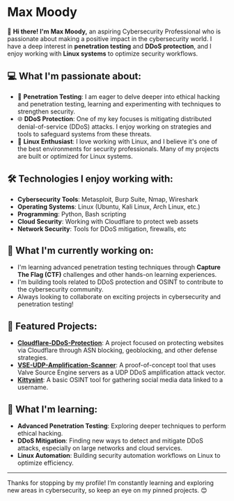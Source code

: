# Max Moody

👋 **Hi there! I'm Max Moody,** an aspiring Cybersecurity Professional who is passionate about making a positive impact in the cybersecurity world. I have a deep interest in **penetration testing** and **DDoS protection**, and I enjoy working with **Linux systems** to optimize security workflows.

## 💻 What I'm passionate about:
- 🔐 **Penetration Testing**: I am eager to delve deeper into ethical hacking and penetration testing, learning and experimenting with techniques to strengthen security.
- 🌐 **DDoS Protection**: One of my key focuses is mitigating distributed denial-of-service (DDoS) attacks. I enjoy working on strategies and tools to safeguard systems from these threats.
- 🐧 **Linux Enthusiast**: I love working with Linux, and I believe it's one of the best environments for security professionals. Many of my projects are built or optimized for Linux systems.

## 🛠️ Technologies I enjoy working with:
- **Cybersecurity Tools**: Metasploit, Burp Suite, Nmap, Wireshark
- **Operating Systems**: Linux (Ubuntu, Kali Linux, Arch Linux, etc.)
- **Programming**: Python, Bash scripting
- **Cloud Security**: Working with Cloudflare to protect web assets
- **Network Security**: Tools for DDoS mitigation, firewalls, etc

## 🚀 What I'm currently working on:
- I'm learning advanced penetration testing techniques through **Capture The Flag (CTF)** challenges and other hands-on learning experiences.
- I'm building tools related to DDoS protection and OSINT to contribute to the cybersecurity community.
- Always looking to collaborate on exciting projects in cybersecurity and penetration testing!

## 🔗 Featured Projects:
- **[Cloudflare-DDoS-Protection](https://github.com/maxmoodycyber/Cloudflare-DDOS-Protection)**: A project focused on protecting websites via Cloudflare through ASN blocking, geoblocking, and other defense strategies.
- **[VSE-UDP-Amplification-Scanner](https://github.com/maxmoodycyber/VSE-UDP-Amplification-Scanner)**: A proof-of-concept tool that uses Valve Source Engine servers as a UDP DDoS amplification attack vector.
- **[Kittysint](https://github.com/maxmoodycyber/kittysint)**: A basic OSINT tool for gathering social media data linked to a username.

## 🌱 What I'm learning:
- **Advanced Penetration Testing**: Exploring deeper techniques to perform ethical hacking.
- **DDoS Mitigation**: Finding new ways to detect and mitigate DDoS attacks, especially on large networks and cloud services.
- **Linux Automation**: Building security automation workflows on Linux to optimize efficiency.

---

Thanks for stopping by my profile! I’m constantly learning and exploring new areas in cybersecurity, so keep an eye on my pinned projects. 😊
